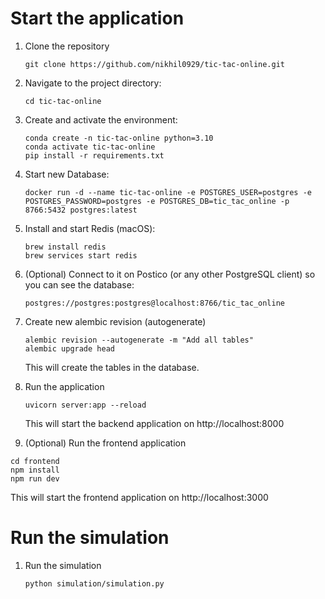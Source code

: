 # Start the application

1. Clone the repository

   ```
   git clone https://github.com/nikhil0929/tic-tac-online.git
   ```

2. Navigate to the project directory:

   ```
   cd tic-tac-online
   ```

3. Create and activate the environment:

   ```
   conda create -n tic-tac-online python=3.10
   conda activate tic-tac-online
   pip install -r requirements.txt
   ```

4. Start new Database:

   ```
   docker run -d --name tic-tac-online -e POSTGRES_USER=postgres -e POSTGRES_PASSWORD=postgres -e POSTGRES_DB=tic_tac_online -p 8766:5432 postgres:latest
   ```

5. Install and start Redis (macOS):

   ```
   brew install redis
   brew services start redis
   ```

6. (Optional) Connect to it on Postico (or any other PostgreSQL client) so you can see the database:

   ```
   postgres://postgres:postgres@localhost:8766/tic_tac_online
   ```

7. Create new alembic revision (autogenerate)

   ```
   alembic revision --autogenerate -m "Add all tables"
   alembic upgrade head
   ```

   This will create the tables in the database.

8. Run the application

   ```
   uvicorn server:app --reload
   ```

   This will start the backend application on http://localhost:8000

9. (Optional) Run the frontend application

```
cd frontend
npm install
npm run dev
```

This will start the frontend application on http://localhost:3000

# Run the simulation

1. Run the simulation
   ```
   python simulation/simulation.py
   ```
